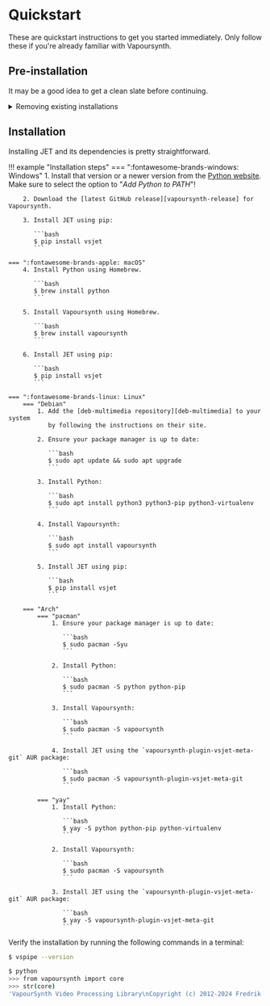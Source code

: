 # Quickstart

These are quickstart instructions to get you started immediately.
Only follow these if you're already familiar with Vapoursynth.

## Pre-installation

It may be a good idea to get a clean slate before continuing.

<details class="example">
    <summary>Removing existing installations</summary>
       <div class="tab-content">
           <div class="admonition question">
               <p class="admonition-title">Necessity</p>
               <p>It's unknown how necessary this step is.
               If you're a programmer,
               you might want to keep your existing Python installation,
               but if you're not and you want to start fresh,
               this step is recommended.</p>
           </div>

           <p>
             Prior to (re-)installing Vapoursynth,
             make sure to remove any existing installations.
           </p>

           <p>
            This means deleting the following directories:
           </p>

           <ul>
               <li><code>%APPDATA%/VapourSynth</code></li>
               <li><code>%APPDATA%/Python</code></li>
               <li><code>%LOCALAPPDATA%/Programs/VapourSynth</code></li>
               <li><code>%LOCALAPPDATA%/Programs/Python</code></li>
           </ul>
       </div>
</details>

## Installation

Installing JET and its dependencies is pretty straightforward.

!!! example "Installation steps"
    === ":fontawesome-brands-windows: Windows"
        1. Install that version or a newer version from the [Python website][python-download].<br>
            Make sure to select the option to "_Add Python to PATH_"!

        2. Download the [latest GitHub release][vapoursynth-release] for Vapoursynth.

        3. Install JET using pip:

           ```bash
           $ pip install vsjet
           ```

    === ":fontawesome-brands-apple: macOS"
        4. Install Python using Homebrew.

           ```bash
           $ brew install python
           ```

        5. Install Vapoursynth using Homebrew.

           ```bash
           $ brew install vapoursynth
           ```

        6. Install JET using pip:

           ```bash
           $ pip install vsjet
           ```

    === ":fontawesome-brands-linux: Linux"
        === "Debian"
            1. Add the [deb-multimedia repository][deb-multimedia] to your system
               by following the instructions on their site.

            2. Ensure your package manager is up to date:

               ```bash
               $ sudo apt update && sudo apt upgrade
               ```

            3. Install Python:

               ```bash
               $ sudo apt install python3 python3-pip python3-virtualenv
               ```

            4. Install Vapoursynth:

               ```bash
               $ sudo apt install vapoursynth
               ```

            5. Install JET using pip:

               ```bash
               $ pip install vsjet
               ```

        === "Arch"
            === "pacman"
                1. Ensure your package manager is up to date:

                   ```bash
                   $ sudo pacman -Syu
                   ```

                2. Install Python:

                   ```bash
                   $ sudo pacman -S python python-pip
                   ```

                3. Install Vapoursynth:

                   ```bash
                   $ sudo pacman -S vapoursynth
                   ```

                4. Install JET using the `vapoursynth-plugin-vsjet-meta-git` AUR package:

                   ```bash
                   $ sudo pacman -S vapoursynth-plugin-vsjet-meta-git
                   ```

            === "yay"
                1. Install Python:

                   ```bash
                   $ yay -S python python-pip python-virtualenv
                   ```

                2. Install Vapoursynth:

                   ```bash
                   $ sudo pacman -S vapoursynth
                   ```

                3. Install JET using the `vapoursynth-plugin-vsjet-meta-git` AUR package:

                   ```bash
                   $ yay -S vapoursynth-plugin-vsjet-meta-git
                   ```

Verify the installation by running the following commands in a terminal:

```bash
$ vspipe --version
```

```bash
$ python
>>> from vapoursynth import core
>>> str(core)
'VapourSynth Video Processing Library\nCopyright (c) 2012-2024 Fredrik Mellbin\n\tCore R70\n\tAPI R4.1\n\tAPI R3.6\n\tOptions: -\n\tNumber of Threads: 32\n\tMax Cache Size: 4096\n'
```

[//]: # (programs and other urls)
[python-download]: https://www.python.org/downloads/
[vapoursynth-release]: https://github.com/vapoursynth/vapoursynth/releases
[deb-multimedia]: https://www.deb-multimedia.org/
